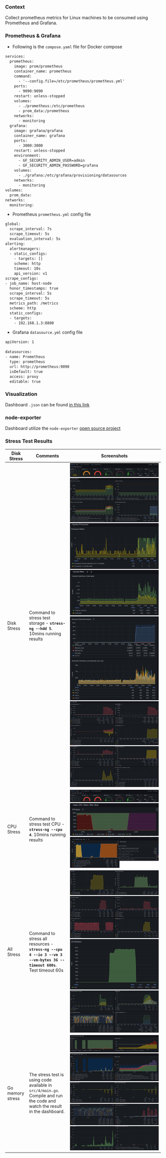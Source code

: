 ### Context

Collect prometheus metrics for Linux machines to be consumed using Prometheus and Grafana.

### Prometheus & Grafana

* Following is the `compose.yaml` file for Docker compose

```
services:
  prometheus:
    image: prom/prometheus
    container_name: prometheus
    command:
      - '--config.file=/etc/prometheus/prometheus.yml'
    ports:
      - 9090:9090
    restart: unless-stopped
    volumes:
      - ./prometheus:/etc/prometheus
      - prom_data:/prometheus
    networks:
      - monitoring
  grafana:
    image: grafana/grafana
    container_name: grafana
    ports:
      - 3000:3000
    restart: unless-stopped
    environment:
      - GF_SECURITY_ADMIN_USER=admin
      - GF_SECURITY_ADMIN_PASSWORD=grafana
    volumes:
      - ./grafana:/etc/grafana/provisioning/datasources
    networks:
      - monitoring
volumes:
  prom_data:
networks:
  monitoring:
```

* Prometheus `prometheus.yml` config file

```
global:
  scrape_interval: 7s
  scrape_timeout: 5s
  evaluation_interval: 5s
alerting:
  alertmanagers:
  - static_configs:
    - targets: []
    scheme: http
    timeout: 10s
    api_version: v1
scrape_configs:
- job_name: host-node
  honor_timestamps: true
  scrape_interval: 5s
  scrape_timeout: 5s
  metrics_path: /metrics
  scheme: http
  static_configs:
  - targets:
    - 192.168.1.3:8880
```

* Grafana `datasource.yml` config file

```
apiVersion: 1

datasources:
- name: Prometheus
  type: prometheus
  url: http://prometheus:9090 
  isDefault: true
  access: proxy
  editable: true
```

### Visualization

Dashboard `.json` can be found [in this link ](https://grafana.com/grafana/dashboards/1860-node-exporter-full/)

### node-exporter

Dashboard utilize the `node-exporter` [open source project ](https://github.com/prometheus/node_exporter)

### Stress Test Results

| Disk Stress  | Comments                                                                          | Screenshots                                                                                                                                                                                                                                                                                                                                     |
|--------------|-----------------------------------------------------------------------------------|-------------------------------------------------------------------------------------------------------------------------------------------------------------------------------------------------------------------------------------------------------------------------------------------------------------------------------------------------|
| Disk Stress  | Command to stress test storage - **`stress-ng --hdd 5`**. 10mins running results  | ![disk.png](visualization%2F1%2Fdisk.png) ![memory.png](visualization%2F1%2Fmemory.png) ![process.png](visualization%2F1%2Fprocess.png) ![system.png](visualization%2F1%2Fsystem.png) ![pressure.png](visualization%2F1%2Fpressure.png) ![storage.png](visualization%2F1%2Fstorage.png) ![storage_ext.png](visualization%2F1%2Fstorage_ext.png) |
| CPU Stress  | Command to stress test CPU - **`stress-ng --cpu 4`**. 10mins running results  | ![summary.png](visualization%2F2%2Fsummary.png) ![basic_cpu.png](visualization%2F2%2Fbasic_cpu.png) ![cpu.png](visualization%2F2%2Fcpu.png)                                                                                                                                                                                                     |
| All Stress  | Command to stress all resources - **`stress-ng --cpu 4 --io 3 --vm 3 --vm-bytes 3G --timeout 600s`**. Test timeout 60s | ![disk_iops.png](visualization%2F3%2Fdisk_iops.png) ![disk_rw_stats.png](visualization%2F3%2Fdisk_rw_stats.png) ![io_utilization.png](visualization%2F3%2Fio_utilization.png) ![system_pressure.png](visualization%2F3%2Fsystem_pressure.png)                                                                                                   |
| Go memory stress  | The stress test is using code available in `src/4/main.go`. Compile and run the code and watch the result in the dashboard. | ![basic_cpu_mem_disk.png](visualization%2F4%2Fbasic_cpu_mem_disk.png) ![cpu_memory_stack.png](visualization%2F4%2Fcpu_memory_stack.png) ![memory_pages.png](visualization%2F4%2Fmemory_pages.png) ![stall_information.png](visualization%2F4%2Fstall_information.png) ![io_utilization.png](visualization%2F4%2Fio_utilization.png)             |

